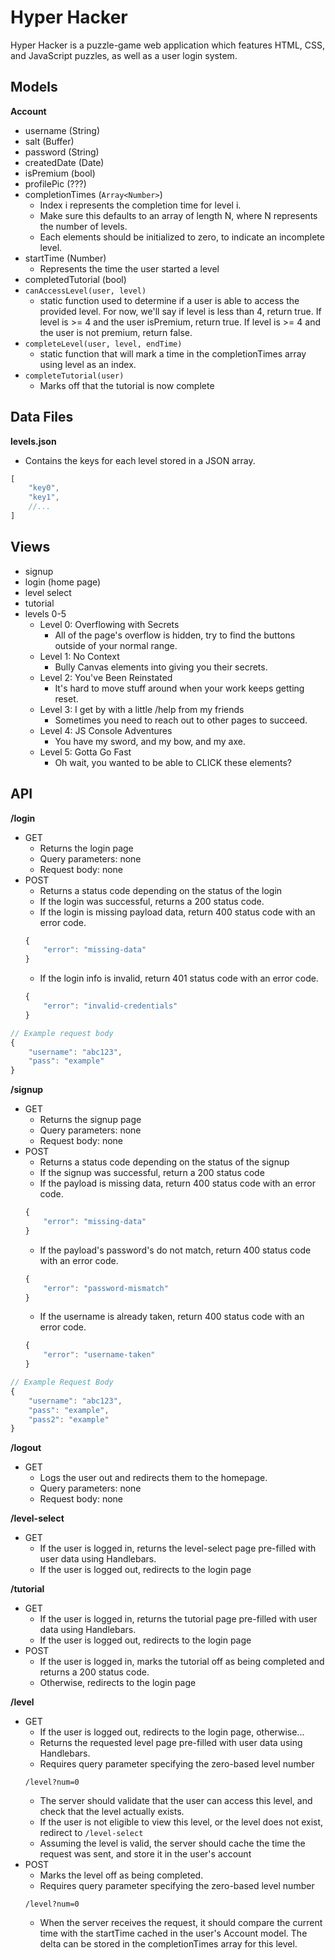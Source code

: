 # Hyper Hacker
Hyper Hacker is a puzzle-game web application which features HTML, CSS, and JavaScript puzzles, as well as a user login system.

## Models
**Account**
- username (String)
- salt (Buffer)
- password (String)
- createdDate (Date)
- isPremium (bool)
- profilePic (???)
- completionTimes (`Array<Number>`) 
    - Index i represents the completion time for level i.
    - Make sure this defaults to an array of length N, where N represents the number of levels. 
    - Each elements should be initialized to zero, to indicate an incomplete level.
- startTime (Number)
    - Represents the time the user started a level
- completedTutorial (bool)
- `canAccessLevel(user, level)`
    - static function used to determine if a user is able to access the provided level. For now, we'll say if level is less than 4, return true. If level is >= 4 and the user isPremium, return true. If level is >= 4 and the user is not premium, return false. 
- `completeLevel(user, level, endTime)`
    - static function that will mark a time in the completionTimes array using level as an index.
- `completeTutorial(user)`
    - Marks off that the tutorial is now complete

## Data Files
**levels.json**
- Contains the keys for each level stored in a JSON array.
```js
[
    "key0",
    "key1",
    //...
]
```

## Views
- signup
- login (home page)
- level select
- tutorial
- levels 0-5
    - Level 0: Overflowing with Secrets
        - All of the page's overflow is hidden, try to find the buttons outside of your normal range.
    - Level 1: No Context
        - Bully Canvas elements into giving you their secrets.
    - Level 2: You've Been Reinstated
        - It's hard to move stuff around when your work keeps getting reset.
    - Level 3: I get by with a little /help from my friends
        - Sometimes you need to reach out to other pages to succeed.
    - Level 4: JS Console Adventures
        - You have my sword, and my bow, and my axe.
    - Level 5: Gotta Go Fast
        - Oh wait, you wanted to be able to CLICK these elements?

## API
**/login**
- GET
    - Returns the login page
    - Query parameters: none
    - Request body: none
- POST
    - Returns a status code depending on the status of the login
    - If the login was successful, returns a 200 status code.
    - If the login is missing payload data, return 400 status code with an error code.
    ```js
    {
        "error": "missing-data"
    }  
    ```
    - If the login info is invalid, return 401 status code with an error code.
    ```js
    {
        "error": "invalid-credentials"
    }
    ```
```js
// Example request body
{
    "username": "abc123",
    "pass": "example"
}
```

**/signup**
- GET
    - Returns the signup page 
    - Query parameters: none
    - Request body: none
- POST
    - Returns a status code depending on the status of the signup
    - If the signup was successful, return a 200 status code
    - If the payload is missing data, return 400 status code with an error code.
    ```js
    {
        "error": "missing-data"
    }
    ```
    - If the payload's password's do not match, return 400 status code with an error code.
    ```js
    {
        "error": "password-mismatch"
    }
    ``` 
    - If the username is already taken, return 400 status code with an error code.
    ```js
    {
        "error": "username-taken"
    }
    ```
```js
// Example Request Body
{
    "username": "abc123",
    "pass": "example",
    "pass2": "example"
}
```

**/logout**
- GET
    - Logs the user out and redirects them to the homepage.
    - Query parameters: none
    - Request body: none

**/level-select**
- GET
    - If the user is logged in, returns the level-select page pre-filled with user data using Handlebars.
    - If the user is logged out, redirects to the login page

**/tutorial**
- GET
    - If the user is logged in, returns the tutorial page pre-filled with user data using Handlebars.
    - If the user is logged out, redirects to the login page
- POST
    - If the user is logged in, marks the tutorial off as being completed and returns a 200 status code.
    - Otherwise, redirects to the login page

**/level**
- GET
    - If the user is logged out, redirects to the login page, otherwise...
    - Returns the requested level page pre-filled with user data using Handlebars.
    - Requires query parameter specifying the zero-based level number
    ``` 
    /level?num=0
    ```
    - The server should validate that the user can access this level, and check that the level actually exists. 
    - If the user is not eligible to view this level, or the level does not exist, redirect to `/level-select` 
    - Assuming the level is valid, the server should cache the time the request was sent, and store it in the user's account
- POST
    - Marks the level off as being completed.
    - Requires query parameter specifying the zero-based level number
    ``` 
    /level?num=0
    ```
    - When the server receives the request, it should compare the current time with the startTime cached in the user's Account model. The delta can be stored in the completionTimes array for this level. 